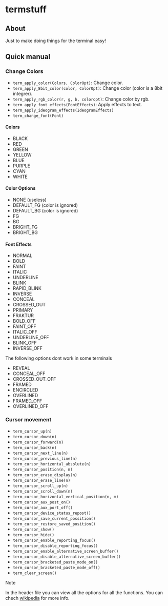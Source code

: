 # termstuff

## About

Just to make doing things for the terminal easy!

## Quick manual

### Change Colors

- `term_apply_color(Colors, ColorOpt)`: Change color.
- `term_apply_8bit_color(color, ColorOpt)`: Change color (color is a 8bit integrer).
- `term_apply_rgb_color(r, g, b, coloropt)`: Change color by rgb.
- `term_apply_font_effects(FontEffects)`: Apply effects to text.
- `term_apply_ideogram_effects(IdeogramEffects)`
- `term_change_font(Font)`

#### Colors
- BLACK
- RED
- GREEN
- YELLOW
- BLUE
- PURPLE
- CYAN
- WHITE

#### Color Options
- NONE (useless)
- DEFAULT_FG (color is ignored)
- DEFAULT_BG (color is ignored)
- FG
- BG
- BRIGHT_FG
- BRIGHT_BG

#### Font Effects
- NORMAL
- BOLD
- FAINT
- ITALIC
- UNDERLINE
- BLINK
- RAPID_BLINK
- INVERSE
- CONCEAL
- CROSSED_OUT
- PRIMARY
- FRAKTUR
- BOLD_OFF
- FAINT_OFF
- ITALIC_OFF
- UNDERLINE_OFF
- BLINK_OFF
- INVERSE_OFF

The following options dont work in some terminals
- REVEAL
- CONCEAL_OFF
- CROSSED_OUT_OFF
- FRAMED
- ENCIRCLED
- OVERLINED
- FRAMED_OFF
- OVERLINED_OFF

### Cursor movement

- `term_cursor_up(n)`
- `term_cursor_down(n)`
- `term_cursor_forward(n)`
- `term_cursor_back(n)`
- `term_cursor_next_line(n)`
- `term_cursor_previous_line(n)`
- `term_cursor_horizontal_absolute(n)`
- `term_cursor_position(n, m)`
- `term_cursor_erase_display(n)`
- `term_cursor_erase_line(n)`
- `term_cursor_scroll_up(n)`
- `term_cursor_scroll_down(n)`
- `term_cursor_horizontal_vertical_position(n, m)`
- `term_cursor_aux_post_on()`
- `term_cursor_aux_port_off()`
- `term_cursor_device_status_repost()`
- `term_cursor_save_current_possition()`
- `term_cursor_restore_saved_position()`
- `term_cursor_show()`
- `term_cursor_hide()`
- `term_cursor_enable_reporting_focus()`
- `term_cursor_disable_reporting_focus()`
- `term_cursor_enable_alternative_screen_buffer()`
- `term_cursor_disable_alternative_screen_buffer()`
- `term_cursor_bracketed_paste_mode_on()`
- `term_cursor_bracketed_paste_mode_off()`
- `term_clear_screen()`

> [!note]
> In the header file you can view all the options for all the functions.
> You can chech [wikipedia](https://en.wikipedia.org/wiki/ANSI_escape_code) for more info.

